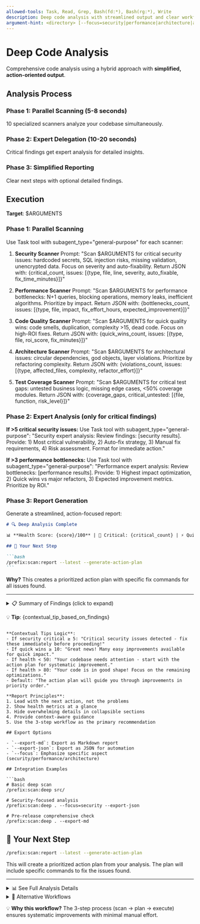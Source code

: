 ```yaml
---
allowed-tools: Task, Read, Grep, Bash(fd:*), Bash(rg:*), Write
description: Deep code analysis with streamlined output and clear workflow guidance
argument-hint: <directory> [--focus=security|performance|architecture|all] [--export-md] [--export-json]
---
```


# Deep Code Analysis

Comprehensive code analysis using a hybrid approach with **simplified, action-oriented output**.

## Analysis Process

### Phase 1: Parallel Scanning (5-8 seconds)

10 specialized scanners analyze your codebase simultaneously.

### Phase 2: Expert Delegation (10-20 seconds)

Critical findings get expert analysis for detailed insights.

### Phase 3: Simplified Reporting

Clear next steps with optional detailed findings.

## Execution

**Target**: $ARGUMENTS

### Phase 1: Parallel Scanning

Use Task tool with subagent_type="general-purpose" for each scanner:

1. **Security Scanner**
   Prompt: "Scan $ARGUMENTS for critical security issues: hardcoded secrets, SQL injection risks, missing validation, unencrypted data. Focus on severity and auto-fixability. Return JSON with: {critical_count, issues: [{type, file, line, severity, auto_fixable, fix_time_minutes}]}"

2. **Performance Scanner**
   Prompt: "Scan $ARGUMENTS for performance bottlenecks: N+1 queries, blocking operations, memory leaks, inefficient algorithms. Prioritize by impact. Return JSON with: {bottlenecks_count, issues: [{type, file, impact, fix_effort_hours, expected_improvement}]}"

3. **Code Quality Scanner**
   Prompt: "Scan $ARGUMENTS for quick quality wins: code smells, duplication, complexity >15, dead code. Focus on high-ROI fixes. Return JSON with: {quick_wins_count, issues: [{type, file, roi_score, fix_minutes}]}"

4. **Architecture Scanner**
   Prompt: "Scan $ARGUMENTS for architectural issues: circular dependencies, god objects, layer violations. Prioritize by refactoring complexity. Return JSON with: {violations_count, issues: [{type, affected_files, complexity, refactor_effort}]}"

5. **Test Coverage Scanner**
   Prompt: "Scan $ARGUMENTS for critical test gaps: untested business logic, missing edge cases, <50% coverage modules. Return JSON with: {coverage_gaps, critical_untested: [{file, function, risk_level}]}"

### Phase 2: Expert Analysis (only for critical findings)

**If >5 critical security issues:**
Use Task tool with subagent_type="general-purpose":
"Security expert analysis: Review findings: [security results]. Provide: 1) Most critical vulnerability, 2) Auto-fix strategy, 3) Manual fix requirements, 4) Risk assessment. Format for immediate action."

**If >3 performance bottlenecks:**
Use Task tool with subagent_type="general-purpose":
"Performance expert analysis: Review bottlenecks: [performance results]. Provide: 1) Highest impact optimization, 2) Quick wins vs major refactors, 3) Expected improvement metrics. Prioritize by ROI."

### Phase 3: Report Generation

Generate a streamlined, action-focused report:

````markdown
# 🔍 Deep Analysis Complete

📊 **Health Score: {score}/100** | 🔴 Critical: {critical_count} | ⚡ Quick Wins: {quick_wins_count}

## 🎯 Your Next Step

```bash
/prefix:scan:report --latest --generate-action-plan
```
````

**Why?** This creates a prioritized action plan with specific fix commands for all issues found.

---

<details>
<summary>📋 Summary of Findings (click to expand)</summary>

### Top Issues Found

1. {most_critical_issue} - {impact_description}
2. {second_critical_issue} - {impact_description}
3. {third_critical_issue} - {impact_description}

### By Category

- 🔒 Security: {security_count} issues ({critical_security} critical)
- ⚡ Performance: {perf_count} bottlenecks ({major_perf} major impact)
- 🏗️ Architecture: {arch_count} concerns ({refactor_needed} need refactoring)
- 🧪 Testing: {coverage}% coverage ({untested_critical} critical paths untested)

### Expert Insights

{2-3 key insights from expert analysis}

</details>

💡 **Tip**: {contextual_tip_based_on_findings}

````

**Contextual Tips Logic**:
- If security critical ≥ 5: "Critical security issues detected - fix these immediately before proceeding!"
- If quick wins ≥ 10: "Great news! Many easy improvements available for quick impact."
- If health < 50: "Your codebase needs attention - start with the action plan for systematic improvement."
- If health > 80: "Your code is in good shape! Focus on the remaining optimizations."
- Default: "The action plan will guide you through improvements in priority order."

**Report Principles**:
1. Lead with the next action, not the problems
2. Show health metrics at a glance
3. Hide overwhelming details in collapsible sections
4. Provide context-aware guidance
5. Use the 3-step workflow as the primary recommendation

## Export Options

- `--export-md`: Export as Markdown report
- `--export-json`: Export as JSON for automation
- `--focus`: Emphasize specific aspect (security/performance/architecture)

## Integration Examples

```bash
# Basic deep scan
/prefix:scan:deep src/

# Security-focused analysis
/prefix:scan:deep . --focus=security --export-json

# Pre-release comprehensive check
/prefix:scan:deep . --export-md
````

## 🎯 Your Next Step

```bash
/prefix:scan:report --latest --generate-action-plan
```

This will create a prioritized action plan from your analysis. The plan will include specific commands to fix the issues found.

---

<details>
<summary>📊 See Full Analysis Details</summary>

The complete analysis has been saved to `{export-file}` and includes:

- Detailed findings for each category
- Severity ratings and impact scores
- Specific file locations and line numbers
- Technical recommendations

</details>

<details>
<summary>🚀 Alternative Workflows</summary>

If you prefer a different approach:

**Quick Wins Only** (15 min):

```bash
/prefix:fix:quick-wins --latest
```

**Security First** (if critical issues found):

```bash
/prefix:fix:security --latest --severity=critical
```

**Complete Pipeline**:

```bash
/prefix:meta:pipelines deep-quality
```

</details>

💡 **Why this workflow?** The 3-step process (scan → plan → execute) ensures systematic improvements with minimal manual effort.
